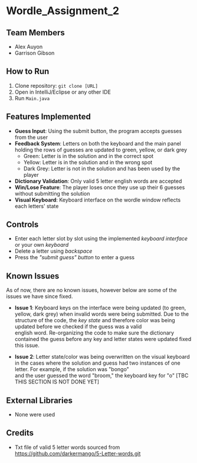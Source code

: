 # Wordle_Assignment_2

## Team Members
- Alex Auyon  
- Garrison Gibson  

## How to Run
1. Clone repository: `git clone [URL]`  
2. Open in IntelliJ/Eclipse or any other IDE  
3. Run `Main.java`  

## Features Implemented
- **Guess Input**: Using the submit button, the program accepts guesses from the user  
- **Feedback System**: Letters on both the keyboard and the main panel holding the rows of guesses are updated to green, yellow, or dark grey
  - Green: Letter is in the solution and in the correct spot
  - Yellow: Letter is in the solution and in the wrong spot
  - Dark Grey: Letter is not in the solution and has been used by the player
- **Dictionary Validation**: Only valid 5 letter english words are accepted
- **Win/Lose Feature**: The player loses once they use up their 6 guesses without submitting the solution
- **Visual Keyboard**: Keyboard interface on the wordle window reflects each letters' state

## Controls
- Enter each letter slot by slot using the implemented *keyboard interface* or your own *keyboard*
- Delete a letter using *backspace*
- Press the *"submit guess" button* to enter a guess

## Known Issues  
As of now, there are no known issues, however below are some of the issues we have since fixed.  
- **Issue 1**: Keyboard keys on the interface were being updated (to green, yellow, dark grey) when invalid words were being submitted.
  Due to the structure of the code, the *key state* and therefore color was being updated before we checked if the guess was a valid  
  english word. Re-organizing the code to make sure the dictionary contained the guess before any key and letter states were updated fixed this issue. 

- **Issue 2**: Letter state/color was being overwritten on the visual keyboard in the cases where the solution and guess had two instances of one letter. For example, if the solution was "bongo"  
  and the user guessed the word "broom," the keyboard key for "o" [TBC THIS SECTION IS NOT DONE YET]

## External Libraries
- None were used

## Credits
- Txt file of valid 5 letter words sourced from https://github.com/darkermango/5-Letter-words.git
